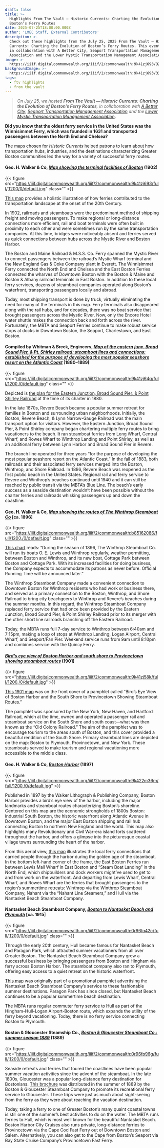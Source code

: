 ```yaml
---
draft: false
title: >-
  Highlights From The Vault — Historic Currents: Charting the Evolution of
  Boston’s Ferry Routes 
date: 2025-07-25T18:00:00.000Z
author: 'LMEC Staff, External Contributors'
description: >-
  Check out these highlights from the July 25, 2025 From The Vault — Historic
  Currents: Charting the Evolution of Boston’s Ferry Routes. This event was done
  in collaboration with A Better City, Seaport Transportation Management
  Association and the Lower Mystic Transportation Management Association.
image: >-
  https://iiif.digitalcommonwealth.org/iiif/2/commonwealth:9k41zj693/324,915,8784,4349/,1200/0/default.jpg
backgroundImage: >-
  https://iiif.digitalcommonwealth.org/iiif/2/commonwealth:9k41zj693/324,915,8784,4349/,1200/0/default.jpg
tags:
  - ftv highlights
  - from the vault
---
```


> *On July 25, we hosted **From The Vault — Historic Currents: Charting the Evolution of Boston’s Ferry Routes**, in collaboration with [A Better City](https://www.abettercity.org/), [Seaport Transportation Management Association](https://www.seaporttma.org/) and the [Lower Mystic Transportation Management Association](https://www.lowermystictma.com/)**.***

**Did you know that the oldest ferry service in the United States was the Winnisimmet Ferry, which was founded in 1631 and transported passengers between the North End and Chelsea?**

The maps chosen for *Historic Currents* helped patrons to learn about how transportation hubs, industries, and the destinations characterizing Greater Boston communities led the way for a variety of successful ferry routes.

#### Geo. H. Walker & Co, *[Map showing the terminal facilities of Boston](https://collections.leventhalmap.org/search/commonwealth:wd376810x)* (1902)

{{< figure src="https://iiif.digitalcommonwealth.org/iiif/2/commonwealth:9k41zj693/full/,1200/0/default.jpg" class="" >}}

[This map](https://collections.leventhalmap.org/search/commonwealth:wd376810x) provides a holistic illustration of how ferries contributed to the transportation landscape at the onset of the 20th Century.

In 1902, railroads and steamboats were the predominant method of shipping freight and moving passengers. To make regional or long-distance connections more efficient, rail and boat terminals were often built in proximity to each other and were sometimes run by the same transportation companies. At this time, bridges were noticeably absent and ferries served as quick connections between hubs across the Mystic River and Boston Harbor.

The Boston and Maine Railroad & M.S.S. Co. Ferry spanned the Mystic River to connect passengers between the railroad’s Mystic Wharf terminal and the New England Gas & Coke Company plant in Everett. The Winnisimmet Ferry connected the North End and Chelsea and the East Boston Ferries connected the wharves of Downtown Boston with the Boston & Maine and Boston & Albany railroad terminals in East Boston. In addition to these local ferry services, dozens of steamboat companies operated along Boston’s waterfront, transporting passengers locally and abroad.

Today, most shipping transport is done by truck, virtually eliminating the need for many of the terminals in this map. Ferry terminals also disappeared along with the rail hubs, and for decades, there was no boat service that brought passengers across the Mystic River. Now, only the Encore Hotel water shuttle makes the connection back and forth across the river. Fortunately, the MBTA and Seaport Ferries continue to make robust service stops at docks in Downtown Boston, the Seaport, Charlestown, and East Boston.

#### Compiled by Whitman & Breck, Engineers, *[Map of the eastern junc. Broad Sound Pier, & Pt. Shirley railroad: steamboat lines and connections: established for the purpose of developing the most popular seashore resort on the Atlantic Coast](https://collections.leventhalmap.org/search/commonwealth:wd376689p)* \[1880–1889]

{{< figure src="https://iiif.digitalcommonwealth.org/iiif/2/commonwealth:9k41zj64q/full/1200,/0/default.jpg" class="" >}}

Depicted is [the plan for the Eastern Junction, Broad Sound Pier, & Point Shirley Railroad](https://collections.leventhalmap.org/search/commonwealth:wd376689p) at the time of its charter in 1880.

In the late 1870s, Revere Beach became a popular summer retreat for families in Boston and surrounding urban neighborhoods. Initially, the Boston, Revere Beach, & Lynn Narrow-Gauge Railroad was the main transport option for visitors. However, the Eastern Junction, Broad Sound Pier, & Point Shirley company began chartering multiple ferry routes to bring vacationers to the beach. It ran steamboat ferries from Long Wharf, Central Wharf, and Rowes Wharf to Winthrop Landing and Point Shirley, as well as an additional ferry between Lynn Harbor and Broad Sound Pier in Revere.

The branch line operated for three years “for the purpose of developing the most popular seashore resort on the Atlantic Coast.” In the fall of 1883, both railroads and their associated ferry services merged into the Boston, Winthrop, and Shore Railroad. In 1896, Revere Beach was reopened as the first public beach in the United States. Regional rail and ferry service to Revere and Winthrop’s beaches continued until 1940 and it can still be reached by public transit via the MBTA’s Blue Line. The beach’s early success as a seaside destination wouldn’t have been possible without the charter ferries and railroads whisking passengers up and down the coastline.

#### Geo. H. Walker & Co, *[Map showing the routes of The Winthrop Steamboat Co](https://collections.leventhalmap.org/search/commonwealth:x059cc723)* \[ca. 1896]

{{< figure src="https://iiif.digitalcommonwealth.org/iiif/2/commonwealth:b85162086/full/1200,/0/default.jpg" class="" >}}

[This chart](https://collections.leventhalmap.org/search/commonwealth:x059cc723) reads: “During the season of 1896, The Winthrop Steamboat Co. will run its boats O. E. Lewis and Winthrop regularly, weather permitting, between Boston and Winthrop, and its new boat, Cottage Park between Boston and Cottage Park. With its increased facilities for doing business, the Company expects to accommodate its patrons as never before. Official Running Time will be announced later.”

The Winthrop Steamboat Company made a convenient connection to Downtown Boston for Winthrop residents who had work or business there, and served as a primary connection to the Boston, Winthrop, and Shore Railroad to bring city beachgoers to Winthrop and Revere’s beaches during the summer months. In this regard, the Winthrop Steamboat Company replaced ferry service that had once been provided by the Eastern Junction, Broad Sound Pier, & Point Shirley Railroad prior to its merger with the other short line railroads branching off the Eastern Railroad.

Today, the MBTA runs full 7-day service to Winthrop between 6:40am and 7:15pm, making a loop of stops at Winthrop Landing, Logan Airport, Central Wharf, and Seaport/Fan Pier. Weekend service runs from 9am until 8:10pm and combines service with the Quincy Ferry.

#### *[Bird's eye view of Boston Harbor and south shore to Provincetown showing steamboat routes](https://collections.leventhalmap.org/search/commonwealth:wd3760753)* (1901)

{{< figure src="https://iiif.digitalcommonwealth.org/iiif/2/commonwealth:9k41zj58k/full/1200,/0/default.jpg" >}}

[This 1901 map](https://collections.leventhalmap.org/search/commonwealth:wd3760753) was on the front cover of a pamphlet called “Bird’s Eye View of Boston Harbor and the South Shore to Provincetown Showing Steamboat Routes.”

The pamphlet was sponsored by the New York, New Haven, and Hartford Railroad, which at the time, owned and operated a passenger rail and steamboat service on the South Shore and south coast—what was then known as the “Old Colony Railroad.” The aim of the pamphlet was to encourage tourism to the areas south of Boston, and this cover provided a beautiful rendition of the South Shore. Primary steamboat lines are depicted on the map: Boston to Plymouth, Provincetown, and New York. These steamboats served to make tourism and regional vacationing more accessible to the middle class.

#### Geo. H. Walker & Co, *[Boston Harbor](https://collections.leventhalmap.org/search/commonwealth:ng454q77c)* (1897)

{{< figure src="https://iiif.digitalcommonwealth.org/iiif/2/commonwealth:9k422m36m/full/1200,/0/default.jpg" >}}

Published in 1897 by the Walker Lithograph & Publishing Company, Boston Harbor provides a bird’s eye view of the harbor, including the major landmarks and steamboat routes characterizing Boston’s shoreline. Centered on this map are the economic strongholds of 1800s Boston: industrial South Boston, the historic waterfront along Atlantic Avenue in Downtown Boston, and the major East Boston shipping and rail hub connecting Boston to northern New England and the world. This map also highlights many Revolutionary and Civil War-era island forts scattered throughout the harbor, and offers a glimpse into the picturesque coastal village towns surrounding the heart of the harbor.

From this aerial view, [this map](https://collections.leventhalmap.org/search/commonwealth:ng454q77c) illustrates the local ferry connections that carried people through the harbor during the golden age of the steamboat. In the bottom left-hand corner of the frame, the East Boston Ferries run between Lewis Mall Wharf in East Boston and “Steam Boat Landing” in the North End, which shipbuilders and dock workers might’ve used to get to and from work on the waterfront. And departing from Lewis Wharf, Central Wharf, and Rowes Wharf are the ferries that brought passengers to the region’s summertime retreats: Winthrop via the Winthrop Steamboat Company, Nahant via the “Nahant Line Steamers,” and Hull via the Nantasket Beach Steamboat Company.

#### Nantasket Beach Steamboat Company, *[Boston to Nantasket Beach and Plymouth](https://collections.leventhalmap.org/search/commonwealth:0r96fq413)* \[ca. 1915]

{{< figure src="https://iiif.digitalcommonwealth.org/iiif/2/commonwealth:0r96fq42c/full/,1200/0/default.jpg" class="" >}}

Through the early 20th century, Hull became famous for Nantasket Beach and Paragon Park, which attracted summer vacationers from all over Greater Boston. The Nantasket Beach Steamboat Company grew a successful business by bringing passengers from Boston and Hingham via ferry across Boston Harbor. The steamboat company also ran to Plymouth, offering easy access to a quiet retreat on the historic waterfront.

[This map](https://collections.leventhalmap.org/search/commonwealth:0r96fq413) was originally part of a promotional pamphlet advertising the Nantasket Beach Steamboat Company’s service to these fashionable summer destinations. Paragon Park has since closed, but Nantasket Beach continues to be a popular summertime beach destination. 

The MBTA runs regular commuter ferry service to Hull as part of the Hingham-Hull-Logan Airport-Boston route, which expands the utility of the ferry beyond vacationing. Today, there is no ferry service connecting Boston to Plymouth.

#### Boston & Gloucester Steamship Co., *[Boston & Gloucester Steamboat Co.: summer season 1889](https://collections.leventhalmap.org/search/commonwealth:0r96fp956)* (1889)

{{< figure src="https://iiif.digitalcommonwealth.org/iiif/2/commonwealth:0r96fp96g/full/,1200/0/default.jpg" class="" >}}

Seaside retreats and ferries that toured the coastlines have been popular summer vacation activities since the advent of the steamboat. In the late 1800s, Gloucester was a popular long-distance ferry destination for Bostonians. [This brochure](https://collections.leventhalmap.org/search/commonwealth:0r96fp956) was distributed in the summer of 1889 by the Boston & Gloucester Steamboat Company to promote its recreational ferry service to Gloucester. These trips were just as much about sight-seeing from the ferry as they were about reaching the vacation destination.

Today, taking a ferry to one of Greater Boston’s many quaint coastal towns is still one of the summer’s best activities to do on the water. The MBTA runs ferries to Hull, which is most well known for the beautiful Nantasket Beach. Boston Harbor City Cruises also runs private, long-distance ferries to Provincetown via the Cape Cod Fast Ferry out of Downtown Boston and Salem. Alternatively, you can also get to the Cape from Boston’s Seaport via Bay State Cruise Company’s Provincetown Fast Ferry.
